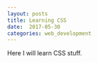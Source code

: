 ```yaml
---
layout: posts
title: Learning CSS
date:  2017-05-30
categories: web_development
---
```


Here I will learn CSS stuff.


